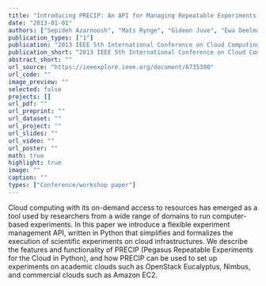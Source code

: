 ```yaml
---
title: "Introducing PRECIP: An API for Managing Repeatable Experiments in the Cloud"
date: "2013-01-01"
authors: ["Sepideh Azarnoosh", "Mats Rynge", "Gideon Juve", "Ewa Deelman", "Michal Niec", "Maciej Malawski", "Rafael Ferreira {da Silva}"]
publication_types: ["1"]
publication: "2013 IEEE 5th International Conference on Cloud Computing Technology and Science. , 21  19--26. https://doi.org/10.1109/CloudCom.2013.98"
publication_short: "2013 IEEE 5th International Conference on Cloud Computing Technology and Science. , 21  19--26. https://doi.org/10.1109/CloudCom.2013.98"
abstract_short: ""
url_source: "https://ieeexplore.ieee.org/document/6735390"
url_code: ""
image_preview: ""
selected: false
projects: []
url_pdf: ""
url_preprint: ""
url_dataset: ""
url_project: ""
url_slides: ""
url_video: ""
url_poster: ""
math: true
highlight: true
image: ""
caption: ""
types: ["Conference/workshop paper"]
---
```

Cloud computing with its on-demand access to resources has emerged as a tool used by researchers from a wide range of domains to run computer-based experiments. In this paper we introduce a flexible experiment management API, written in Python that simplifies and formalizes the execution of scientific experiments on cloud infrastructures. We describe the features and functionality of PRECIP (Pegasus Repeatable Experiments for the Cloud in Python), and how PRECIP can be used to set up experiments on academic clouds such as OpenStack Eucalyptus, Nimbus, and commercial clouds such as Amazon EC2.
